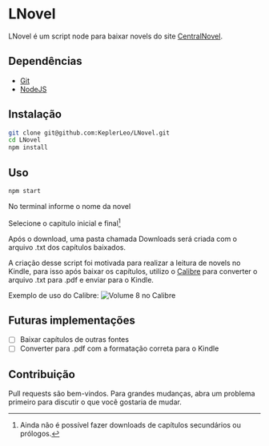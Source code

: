 # LNovel

LNovel é um script node para baixar novels do site [CentralNovel](https://centralnovel.com/).

## Dependências

- [Git](https://git-scm.com/)
- [NodeJS](https://nodejs.org/en/)

## Instalação

```bash
git clone git@github.com:KeplerLeo/LNovel.git
cd LNovel
npm install
```

## Uso

```bash
npm start
```

No terminal informe o nome da novel

Selecione o capitulo inicial e final[^1]

[^1]: Ainda não é possível fazer downloads de capítulos secundários ou prólogos.

Após o download, uma pasta chamada Downloads será criada com o arquivo .txt dos capítulos baixados.

A criação desse script foi motivada para realizar a leitura de novels no Kindle, para isso após baixar os capítulos, utilizo o [Calibre](https://calibre-ebook.com/) para converter o arquivo .txt para .pdf e enviar para o Kindle.

Exemplo de uso do Calibre:
![Volume 8 no Calibre](https://github.com/KeplerLeo/LNovel/assets/39733399/43e0a60f-59c8-4efa-a106-e997c735aeaa)

## Futuras implementações

- [ ] Baixar capítulos de outras fontes
- [ ] Converter para .pdf com a formatação correta para o Kindle

## Contribuição

Pull requests são bem-vindos. Para grandes mudanças, abra um problema primeiro para discutir o que você gostaria de mudar.
